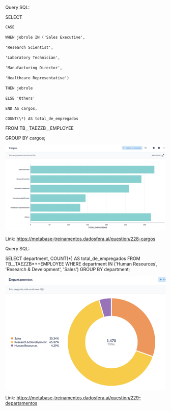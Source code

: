 Query SQL:

SELECT

    CASE

    WHEN jobrole IN ('Sales Executive',

    'Research Scientist',

    'Laboratory Technician',

    'Manufacturing Director',

    'Healthcare Representative')

    THEN jobrole

    ELSE 'Others'

    END AS cargos,

    COUNT(\*) AS total_de_empregados

FROM TB\_\_TAEZZB\_\_EMPLOYEE

GROUP BY cargos;

![1692549647104](image/RESPOSTA/1692549647104.png)

Link: https://metabase-treinamentos.dadosfera.ai/question/228-cargos

Query SQL:

SELECT department, COUNT(\*) AS total_de_empregados
FROM TB\_\_TAEZZB\*++EMPLOYEE
WHERE department IN ('Human Resources', 'Research & Development', 'Sales')
GROUP BY department;

![1692549781593](image/RESPOSTA/1692549781593.png)

Link: https://metabase-treinamentos.dadosfera.ai/question/229-departamentos
